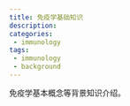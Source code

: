 ```yaml
---
title: 免疫学基础知识
description: 
categories:
 - immunology
tags:
 - immunology
 - background
---
```


免疫学基本概念等背景知识介绍。  

<!-- more -->

# 
